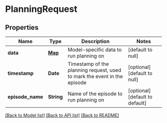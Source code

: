# PlanningRequest
## Properties

| Name | Type | Description | Notes |
|------------ | ------------- | ------------- | -------------|
| **data** | [**Map**](AnyType.md) | Model-specific data to run planning on | [default to null] |
| **timestamp** | **Date** | Timestamp of the planning request, used to mark the event in the episode | [optional] [default to null] |
| **episode\_name** | **String** | Name of the episode to run planning on | [optional] [default to default] |

[[Back to Model list]](../README.md#documentation-for-models) [[Back to API list]](../README.md#documentation-for-api-endpoints) [[Back to README]](../README.md)

